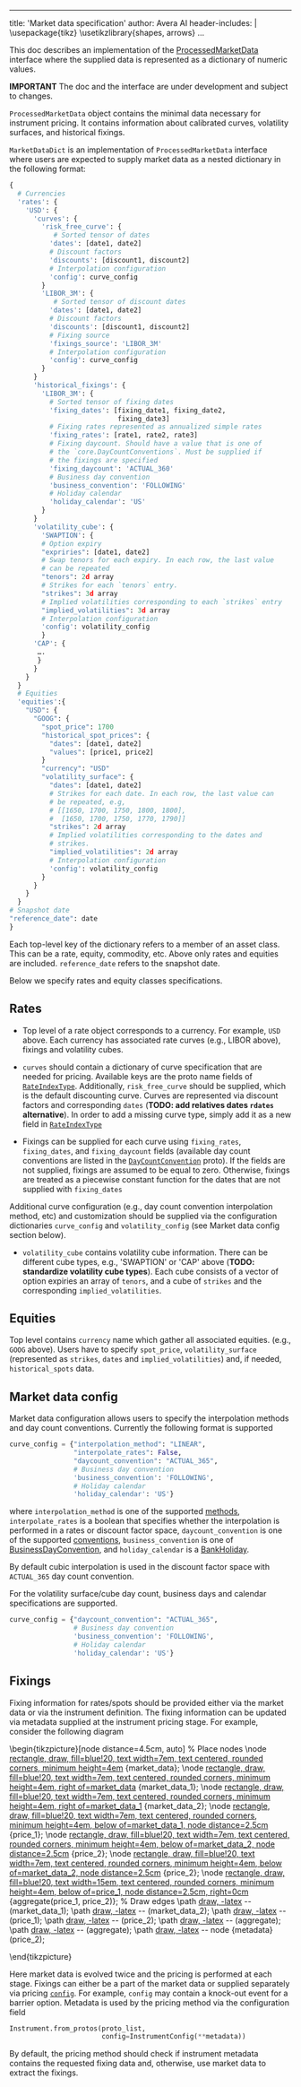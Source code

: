 <!--
After updating, convert this document into market_data.pdf as follows:

pandoc --toc --highlight-style=tango --variable urlcolor=blue -o market_data.pdf market_data.md
-->

---
title: 'Market data specification'
author: Avera AI
header-includes: |
  \usepackage{tikz}
  \usetikzlibrary{shapes, arrows}
...

This doc describes an implementation of the
[ProcessedMarketData](https://github.com/google/tf-quant-finance/blob/459f6ffabb85ba45088d826291b3c75d263e706a/tf_quant_finance/experimental/pricing_platform/framework/core/processed_market_data.py#L212)
interface where the supplied data is represented as a dictionary of numeric
values.

**IMPORTANT** The doc and the interface are under development and subject
to changes.

`ProcessedMarketData` object contains the minimal data necessary for instrument
pricing. It contains information about calibrated curves, volatility surfaces,
and historical fixings.

`MarketDataDict` is an implementation of `ProcessedMarketData` interface where
users are expected to supply market data as a nested dictionary in the following
format:

```python
{
  # Currencies
  'rates': {
    'USD': {
      'curves': {
        'risk_free_curve': {
           # Sorted tensor of dates
          'dates': [date1, date2]
          # Discount factors
          'discounts': [discount1, discount2]
          # Interpolation configuration
          'config': curve_config
        }
        'LIBOR_3M': {
           # Sorted tensor of discount dates
          'dates': [date1, date2]
          # Discount factors
          'discounts': [discount1, discount2]
          # Fixing source
          'fixings_source': 'LIBOR_3M'
          # Interpolation configuration
          'config': curve_config
        }
      }
      'historical_fixings': {
        'LIBOR_3M': {
          # Sorted tensor of fixing dates
          'fixing_dates': [fixing_date1, fixing_date2,
                           fixing_date3]
          # Fixing rates represented as annualized simple rates
          'fixing_rates': [rate1, rate2, rate3]
          # Fixing daycount. Should have a value that is one of
          # the `core.DayCountConventions`. Must be supplied if
          # the fixings are specified
          'fixing_daycount': 'ACTUAL_360'
          # Business day convention
          'business_convention': 'FOLLOWING'
          # Holiday calendar
          'holiday_calendar': 'US'
        }
      }
      'volatility_cube': {
        'SWAPTION': {
        # Option expiry
        "expriries": [date1, date2]
        # Swap tenors for each expiry. In each row, the last value
        # can be repeated
        "tenors": 2d array
        # Strikes for each `tenors` entry.
        "strikes": 3d array
        # Implied volatilities corresponding to each `strikes` entry
        "implied_volatilities": 3d array
        # Interpolation configuration
        'config': volatility_config
        }
      'CAP': {
       ….
       }
      }
    }
  }
  # Equities
  'equities':{
    "USD": {
      "GOOG": {
        "spot_price": 1700
        "historical_spot_prices": {
          "dates": [date1, date2]
          "values": [price1, price2]
        }
        "currency": "USD"
        "volatility_surface": {
          "dates": [date1, date2]
          # Strikes for each date. In each row, the last value can
          # be repeated, e.g,
          # [[1650, 1700, 1750, 1800, 1800],
          #  [1650, 1700, 1750, 1770, 1790]]
          "strikes": 2d array
          # Implied volatilities corresponding to the dates and
          # strikes.
          "implied_volatilities": 2d array
          # Interpolation configuration
          'config': volatility_config
        }
      }
    }
  }
# Snapshot date
"reference_date": date
}
```

Each top-level key of the dictionary refers to a member of an asset
class. This can be a rate, equity, commodity, etc. Above only rates and equities
are included. `reference_date` refers to the snapshot date.

Below we specify rates and equity classes specifications.

## Rates

*   Top level of a rate object corresponds to a currency. For example, `USD`
    above. Each currency has associated rate curves (e.g., LIBOR above), fixings
    and volatility cubes.

*   `curves` should contain a dictionary of curve specification that are needed
    for pricing. Available keys are the proto name fields of
    [`RateIndexType`](https://github.com/google/tf-quant-finance/blob/ad8bf1ab3a834f09dab1211720c7d0eb796bd816/tf_quant_finance/experimental/pricing_platform/instrument_protos/rate_indices.proto#L31).
    Additionally, `risk_free_curve` should be supplied, which is the default
    discounting curve. Curves are represented via discount factors and
    corresponding `dates` (**TODO: add relatives dates `rdates` alternative**).
    In order to add a missing curve type, simply add it as a new field in
    [`RateIndexType`](https://github.com/google/tf-quant-finance/blob/ad8bf1ab3a834f09dab1211720c7d0eb796bd816/tf_quant_finance/experimental/pricing_platform/instrument_protos/rate_indices.proto#L31)

*   Fixings can be supplied for each curve using `fixing_rates`, `fixing_dates`,
    and `fixing_daycount` fields (available day count conventions are listed in
    the
    [`DayCountConvention`](https://github.com/google/tf-quant-finance/blob/ad8bf1ab3a834f09dab1211720c7d0eb796bd816/tf_quant_finance/experimental/pricing_platform/instrument_protos/daycount_conventions.proto#L22)
    proto). If the fields are not supplied, fixings are assumed to be equal to
    zero. Otherwise, fixings are treated as a piecewise constant function for
    the dates that are not supplied with `fixing_dates`

Additional curve configuration (e.g., day count convention interpolation method,
etc) and customization should be supplied via the configuration dictionaries
`curve_config` and `volatility_config` (see Market data config section below).

*   `volatility_cube` contains volatility cube information. There can be
    different cube types, e.g., 'SWAPTION' or 'CAP' above (**TODO: standardize
    volatility cube types**). Each cube consists of a vector of option expiries
    an array of `tenors`, and a cube of `strikes` and the corresponding
    `implied_volatilities`.

## Equities

Top level contains `currency` name which gather all associated equities. (e.g.,
`GOOG` above). Users have to specify `spot_price`,
`volatility_surface` (represented as `strikes`, `dates` and
`implied_volatilities`) and, if needed, `historical_spots` data.

## Market data config

Market data configuration allows users to specify the interpolation methods and
day count conventions. Currently the following format is supported

```python
curve_config = {"interpolation_method": "LINEAR",
                "interpolate_rates": False,
                "daycount_convention": "ACTUAL_365",
                # Business day convention
                'business_convention': 'FOLLOWING',
                # Holiday calendar
                'holiday_calendar': 'US'}
```

where `interpolation_method` is one of the supported
[methods](https://github.com/google/tf-quant-finance/blob/ad8bf1ab3a834f09dab1211720c7d0eb796bd816/tf_quant_finance/experimental/pricing_platform/framework/core/interpolation_method.py#L20),
`interpolate_rates` is a boolean that specifies whether the interpolation is
performed in a rates or discount factor space, `daycount_convention` is one of
the supported
[conventions](https://github.com/google/tf-quant-finance/blob/ad8bf1ab3a834f09dab1211720c7d0eb796bd816/tf_quant_finance/experimental/pricing_platform/instrument_protos/daycount_conventions.proto#L22),
`business_convention` is one of [BusinessDayConvention](https://github.com/google/tf-quant-finance/blob/53bb1edc345855f625b392ff5831aeadec04c3ff/tf_quant_finance/experimental/pricing_platform/instrument_protos/business_days.proto#L22),
and `holiday_calendar` is a [BankHoliday](https://github.com/google/tf-quant-finance/blob/53bb1edc345855f625b392ff5831aeadec04c3ff/tf_quant_finance/experimental/pricing_platform/instrument_protos/business_days.proto#L52).

By default cubic interpolation is used in the discount factor space with
`ACTUAL_365` day count convention.

For the volatility surface/cube day count, business days and calendar
specifications are supported.

```python
curve_config = {"daycount_convention": "ACTUAL_365",
                # Business day convention
                'business_convention': 'FOLLOWING',
                # Holiday calendar
                'holiday_calendar': 'US'}
```

## Fixings

Fixing information for rates/spots should be provided either via the market data
or via the instrument definition. The fixing information can be updated via
metadata supplied at the instrument pricing stage. For example, consider the
following diagram

\begin{tikzpicture}[node distance=4.5cm, auto]
% Place nodes
\node [rectangle, draw, fill=blue!20, text width=7em, text centered,
       rounded corners, minimum height=4em](market_data) {market\_data};
\node [rectangle, draw, fill=blue!20, text width=7em, text centered,
       rounded corners, minimum height=4em, right of=market_data](market_data_1) {market\_data\_1};
\node [rectangle, draw, fill=blue!20, text width=7em, text centered,
       rounded corners, minimum height=4em, right of=market_data_1](market_data_2) {market\_data\_2};
\node [rectangle, draw, fill=blue!20, text width=7em, text centered,
       rounded corners, minimum height=4em, below of=market_data_1, node distance=2.5cm](price_1) {price\_1};
\node [rectangle, draw, fill=blue!20, text width=7em, text centered,
       rounded corners, minimum height=4em, below of=market_data_2, node distance=2.5cm](price_2) {price\_2};
\node [rectangle, draw, fill=blue!20, text width=7em, text centered,
       rounded corners, minimum height=4em, below of=market_data_2, node distance=2.5cm](price_2) {price\_2};
\node [rectangle,
draw, fill=blue!20, text width=15em, text centered, rounded corners, minimum
height=4em, below of=price_1, node distance=2.5cm, right=0cm](aggregate) {aggregate(price\_1, price\_2)};
% Draw edges
\path [draw, -latex](market_data) -- (market_data_1); \path
[draw, -latex](market_data_1) -- (market_data_2); \path
[draw, -latex](market_data_1) -- (price_1); \path
[draw, -latex](market_data_2) -- (price_2); \path [draw, -latex](price_1) --
(aggregate); \path [draw, -latex](price_2) -- (aggregate); \path
[draw, -latex](price_1) -- node {metadata}(price_2);

\end{tikzpicture}

Here market data is evolved twice and the pricing is performed at each stage.
Fixings can either be a part of the market data or supplied separately via
pricing
[`config`](https://github.com/google/tf-quant-finance/blob/ad8bf1ab3a834f09dab1211720c7d0eb796bd816/tf_quant_finance/experimental/pricing_platform/framework/core/instrument.py#L58).
For example, `config` may contain a knock-out event for a barrier option.
Metadata is used by the pricing method via the configuration field

```python
Instrument.from_protos(proto_list,
                       config=InstrumentConfig(**metadata))
```

By default, the pricing method should check if instrument metadata contains the
requested fixing data and, otherwise, use market data to extract the fixings.
